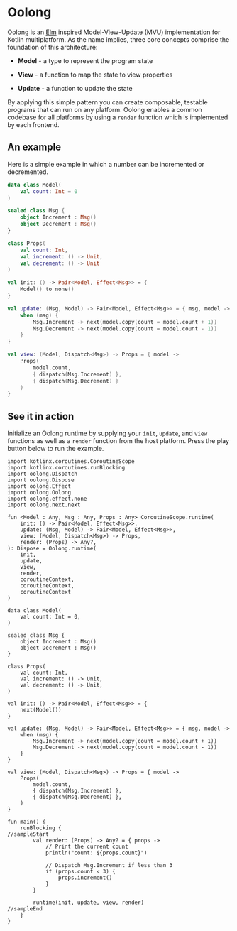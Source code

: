 # Oolong

Oolong is an [Elm](https://guide.elm-lang.org/architecture) inspired Model-View-Update (MVU) implementation for Kotlin multiplatform. As the name implies, three core concepts comprise the foundation of this architecture: 

* **Model** - a type to represent the program state

* **View** - a function to map the state to view properties

* **Update** - a function to update the state

By applying this simple pattern you can create composable, testable programs that can run on any platform. Oolong enables a common codebase for all platforms by using a `render` function which is implemented by each frontend.

## An example

Here is a simple example in which a number can be incremented or decremented.

```kotlin 
data class Model(
    val count: Int = 0
)

sealed class Msg {
    object Increment : Msg()
    object Decrement : Msg()
}

class Props(
    val count: Int,
    val increment: () -> Unit,
    val decrement: () -> Unit
)

val init: () -> Pair<Model, Effect<Msg>> = { 
    Model() to none()
}

val update: (Msg, Model) -> Pair<Model, Effect<Msg>> = { msg, model ->
    when (msg) {
        Msg.Increment -> next(model.copy(count = model.count + 1))
        Msg.Decrement -> next(model.copy(count = model.count - 1))
    }
}

val view: (Model, Dispatch<Msg>) -> Props = { model ->
    Props(
        model.count,
        { dispatch(Msg.Increment) },
        { dispatch(Msg.Decrement) }
    )
}
```

## See it in action

Initialize an Oolong runtime by supplying your `init`, `update`, and `view` functions as well as a `render` function from the host platform. Press the play button below to run the example.

```{.kotlin .playground}
import kotlinx.coroutines.CoroutineScope
import kotlinx.coroutines.runBlocking
import oolong.Dispatch
import oolong.Dispose
import oolong.Effect
import oolong.Oolong
import oolong.effect.none
import oolong.next.next

fun <Model : Any, Msg : Any, Props : Any> CoroutineScope.runtime(
    init: () -> Pair<Model, Effect<Msg>>,
    update: (Msg, Model) -> Pair<Model, Effect<Msg>>,
    view: (Model, Dispatch<Msg>) -> Props,
    render: (Props) -> Any?,
): Dispose = Oolong.runtime(
    init, 
    update, 
    view, 
    render, 
    coroutineContext,
    coroutineContext, 
    coroutineContext
)

data class Model(
    val count: Int = 0,
)

sealed class Msg {
    object Increment : Msg()
    object Decrement : Msg()
}

class Props(
    val count: Int,
    val increment: () -> Unit,
    val decrement: () -> Unit,
)

val init: () -> Pair<Model, Effect<Msg>> = { 
    next(Model())
}

val update: (Msg, Model) -> Pair<Model, Effect<Msg>> = { msg, model ->
    when (msg) {
        Msg.Increment -> next(model.copy(count = model.count + 1))
        Msg.Decrement -> next(model.copy(count = model.count - 1))
    }
}

val view: (Model, Dispatch<Msg>) -> Props = { model ->
    Props(
        model.count,
        { dispatch(Msg.Increment) },
        { dispatch(Msg.Decrement) },
    )
}

fun main() {
    runBlocking {
//sampleStart
        val render: (Props) -> Any? = { props ->
            // Print the current count
            println("count: ${props.count}")

            // Dispatch Msg.Increment if less than 3
            if (props.count < 3) {
                props.increment()
            }
        }

        runtime(init, update, view, render)
//sampleEnd
    }
}
```
